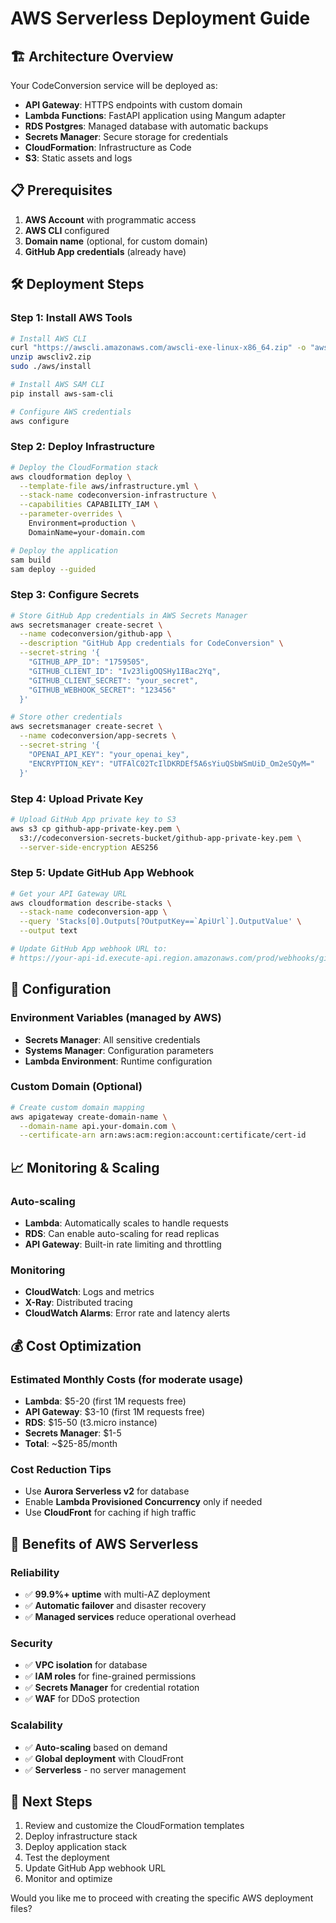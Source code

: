 # AWS Serverless Deployment Guide

## 🏗️ Architecture Overview

Your CodeConversion service will be deployed as:
- **API Gateway**: HTTPS endpoints with custom domain
- **Lambda Functions**: FastAPI application using Mangum adapter
- **RDS Postgres**: Managed database with automatic backups
- **Secrets Manager**: Secure storage for credentials
- **CloudFormation**: Infrastructure as Code
- **S3**: Static assets and logs

## 📋 Prerequisites

1. **AWS Account** with programmatic access
2. **AWS CLI** configured
3. **Domain name** (optional, for custom domain)
4. **GitHub App credentials** (already have)

## 🛠️ Deployment Steps

### Step 1: Install AWS Tools
```bash
# Install AWS CLI
curl "https://awscli.amazonaws.com/awscli-exe-linux-x86_64.zip" -o "awscliv2.zip"
unzip awscliv2.zip
sudo ./aws/install

# Install AWS SAM CLI
pip install aws-sam-cli

# Configure AWS credentials
aws configure
```

### Step 2: Deploy Infrastructure
```bash
# Deploy the CloudFormation stack
aws cloudformation deploy \
  --template-file aws/infrastructure.yml \
  --stack-name codeconversion-infrastructure \
  --capabilities CAPABILITY_IAM \
  --parameter-overrides \
    Environment=production \
    DomainName=your-domain.com

# Deploy the application
sam build
sam deploy --guided
```

### Step 3: Configure Secrets
```bash
# Store GitHub App credentials in AWS Secrets Manager
aws secretsmanager create-secret \
  --name codeconversion/github-app \
  --description "GitHub App credentials for CodeConversion" \
  --secret-string '{
    "GITHUB_APP_ID": "1759505",
    "GITHUB_CLIENT_ID": "Iv23ligOQSHy1IBac2Yq",
    "GITHUB_CLIENT_SECRET": "your_secret",
    "GITHUB_WEBHOOK_SECRET": "123456"
  }'

# Store other credentials
aws secretsmanager create-secret \
  --name codeconversion/app-secrets \
  --secret-string '{
    "OPENAI_API_KEY": "your_openai_key",
    "ENCRYPTION_KEY": "UTFAlC02TcIlDKRDEf5A6sYiuQSbWSmUiD_Om2eSQyM="
  }'
```

### Step 4: Upload Private Key
```bash
# Upload GitHub App private key to S3
aws s3 cp github-app-private-key.pem \
  s3://codeconversion-secrets-bucket/github-app-private-key.pem \
  --server-side-encryption AES256
```

### Step 5: Update GitHub App Webhook
```bash
# Get your API Gateway URL
aws cloudformation describe-stacks \
  --stack-name codeconversion-app \
  --query 'Stacks[0].Outputs[?OutputKey==`ApiUrl`].OutputValue' \
  --output text

# Update GitHub App webhook URL to:
# https://your-api-id.execute-api.region.amazonaws.com/prod/webhooks/github
```

## 🔧 Configuration

### Environment Variables (managed by AWS)
- **Secrets Manager**: All sensitive credentials
- **Systems Manager**: Configuration parameters
- **Lambda Environment**: Runtime configuration

### Custom Domain (Optional)
```bash
# Create custom domain mapping
aws apigateway create-domain-name \
  --domain-name api.your-domain.com \
  --certificate-arn arn:aws:acm:region:account:certificate/cert-id
```

## 📈 Monitoring & Scaling

### Auto-scaling
- **Lambda**: Automatically scales to handle requests
- **RDS**: Can enable auto-scaling for read replicas
- **API Gateway**: Built-in rate limiting and throttling

### Monitoring
- **CloudWatch**: Logs and metrics
- **X-Ray**: Distributed tracing
- **CloudWatch Alarms**: Error rate and latency alerts

## 💰 Cost Optimization

### Estimated Monthly Costs (for moderate usage)
- **Lambda**: $5-20 (first 1M requests free)
- **API Gateway**: $3-10 (first 1M requests free)
- **RDS**: $15-50 (t3.micro instance)
- **Secrets Manager**: $1-5
- **Total**: ~$25-85/month

### Cost Reduction Tips
- Use **Aurora Serverless v2** for database
- Enable **Lambda Provisioned Concurrency** only if needed
- Use **CloudFront** for caching if high traffic

## 🚀 Benefits of AWS Serverless

### Reliability
- ✅ **99.9%+ uptime** with multi-AZ deployment
- ✅ **Automatic failover** and disaster recovery
- ✅ **Managed services** reduce operational overhead

### Security
- ✅ **VPC isolation** for database
- ✅ **IAM roles** for fine-grained permissions
- ✅ **Secrets Manager** for credential rotation
- ✅ **WAF** for DDoS protection

### Scalability
- ✅ **Auto-scaling** based on demand
- ✅ **Global deployment** with CloudFront
- ✅ **Serverless** - no server management

## 📝 Next Steps

1. Review and customize the CloudFormation templates
2. Deploy infrastructure stack
3. Deploy application stack
4. Test the deployment
5. Update GitHub App webhook URL
6. Monitor and optimize

Would you like me to proceed with creating the specific AWS deployment files?
